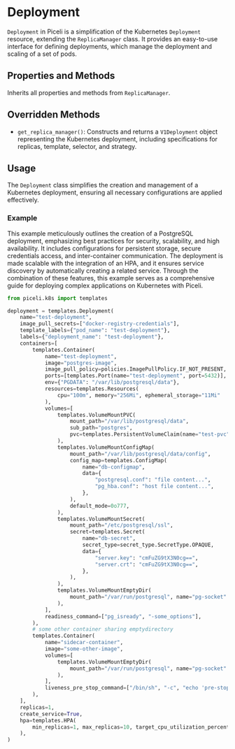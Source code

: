 # Deployment

`Deployment` in Piceli is a simplification of the Kubernetes `Deployment` resource, extending the `ReplicaManager` class. It provides an easy-to-use interface for defining deployments, which manage the deployment and scaling of a set of pods.

## Properties and Methods

Inherits all properties and methods from `ReplicaManager`.

## Overridden Methods

- `get_replica_manager()`: Constructs and returns a `V1Deployment` object representing the Kubernetes deployment, including specifications for replicas, template, selector, and strategy.

## Usage

The `Deployment` class simplifies the creation and management of a Kubernetes deployment, ensuring all necessary configurations are applied effectively.

### Example

This example meticulously outlines the creation of a PostgreSQL deployment, emphasizing best practices for security, scalability, and high availability. It includes configurations for persistent storage, secure credentials access, and inter-container communication. The deployment is made scalable with the integration of an HPA, and it ensures service discovery by automatically creating a related service. Through the combination of these features, this example serves as a comprehensive guide for deploying complex applications on Kubernetes with Piceli.

```python
from piceli.k8s import templates

deployment = templates.Deployment(
    name="test-deployment",
    image_pull_secrets=["docker-registry-credentials"],
    template_labels={"pod_name": "test-deployment"},
    labels={"deployment_name": "test-deployment"},
    containers=[
        templates.Container(
            name="test-deployment",
            image="postgres-image",
            image_pull_policy=policies.ImagePullPolicy.IF_NOT_PRESENT,
            ports=[templates.Port(name="test-deployment", port=5432)],
            env={"PGDATA": "/var/lib/postgresql/data"},
            resources=templates.Resources(
                cpu="100m", memory="256Mi", ephemeral_storage="11Mi"
            ),
            volumes=[
                templates.VolumeMountPVC(
                    mount_path="/var/lib/postgresql/data",
                    sub_path="postgres",
                    pvc=templates.PersistentVolumeClaim(name="test-pvc", storage="1Gi"),
                ),
                templates.VolumeMountConfigMap(
                    mount_path="/var/lib/postgresql/data/config",
                    config_map=templates.ConfigMap(
                        name="db-configmap",
                        data={
                            "postgresql.conf": "file content...",
                            "pg_hba.conf": "host file content...",
                        },
                    ),
                    default_mode=0o777,
                ),
                templates.VolumeMountSecret(
                    mount_path="/etc/postgresql/ssl",
                    secret=templates.Secret(
                        name="db-secret",
                        secret_type=secret_type.SecretType.OPAQUE,
                        data={
                            "server.key": "cmFuZG9tX3N0cg==",
                            "server.crt": "cmFuZG9tX3N0cg==",
                        },
                    ),
                ),
                templates.VolumeMountEmptyDir(
                    mount_path="/var/run/postgresql", name="pg-socket"
                ),
            ],
            readiness_command=["pg_isready", "-some_options"],
        ),
        # some other container sharing emptydirectory
        templates.Container(
            name="sidecar-container",
            image="some-other-image",
            volumes=[
                templates.VolumeMountEmptyDir(
                    mount_path="/var/run/postgresql", name="pg-socket"
                ),
            ],
            liveness_pre_stop_command=["/bin/sh", "-c", "echo 'pre-stop'"],
        ),
    ],
    replicas=1,
    create_service=True,
    hpa=templates.HPA(
        min_replicas=1, max_replicas=10, target_cpu_utilization_percentage=80
    ),
)
```
